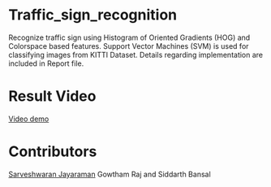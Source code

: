 # Traffic_sign_recognition
Recognize traffic sign using Histogram of Oriented Gradients (HOG) and Colorspace based features. Support Vector Machines (SVM) is used for classifying images from KITTI Dataset. Details regarding implementation are included in Report file.

# Result Video
[Video demo](https://www.dropbox.com/s/619bsmlodktlxpl/out_tsr_v2.mkv?dl=0)


# Contributors
[Sarveshwaran Jayaraman](https://www.linkedin.com/in/sarveshjayaraman/)   Gowtham Raj and Siddarth Bansal
